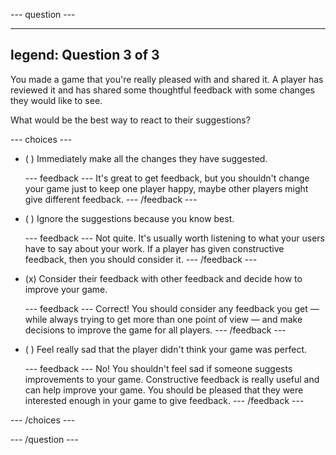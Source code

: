 
--- question ---

---
legend: Question 3 of 3
---

You made a game that you're really pleased with and shared it. A player has reviewed it and has shared some thoughtful feedback with some changes they would like to see.

What would be the best way to react to their suggestions?

--- choices ---

- ( ) Immediately make all the changes they have suggested.

  --- feedback ---
It's great to get feedback, but you shouldn't change your game just to keep one player happy, maybe other players might give different feedback. 
  --- /feedback ---

- ( ) Ignore the suggestions because you know best.

  --- feedback ---
Not quite. It's usually worth listening to what your users have to say about your work. If a player has given constructive feedback, then you should consider it.
  --- /feedback ---

- (x) Consider their feedback with other feedback and decide how to improve your game. 

  --- feedback ---
Correct! You should consider any feedback you get — while always trying to get more than one point of view — and make decisions to improve the game for all players. 
  --- /feedback ---

- ( ) Feel really sad that the player didn't think your game was perfect.

  --- feedback ---
No! You shouldn't feel sad if someone suggests improvements to your game. Constructive feedback is really useful and can help improve your game. You should be pleased that they were interested enough in your game to give feedback.
  --- /feedback ---

--- /choices ---

--- /question ---